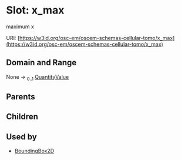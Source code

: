 
# Slot: x_max

maximum x

URI: [https://w3id.org/osc-em/oscem-schemas-cellular-tomo/x_max](https://w3id.org/osc-em/oscem-schemas-cellular-tomo/x_max)


## Domain and Range

None &#8594;  <sub>0..1</sub> [QuantityValue](QuantityValue.md)

## Parents


## Children


## Used by

 * [BoundingBox2D](BoundingBox2D.md)
